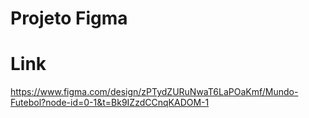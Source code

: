 # Projeto Figma

# Link
https://www.figma.com/design/zPTydZURuNwaT6LaPOaKmf/Mundo-Futebol?node-id=0-1&t=Bk9IZzdCCnqKADOM-1